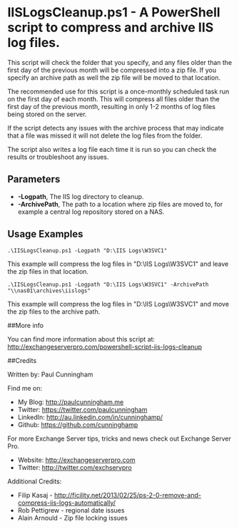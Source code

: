 # IISLogsCleanup.ps1 - A PowerShell script to compress and archive IIS log files.

This script will check the folder that you specify, and any files older than the first day of the previous month will be compressed into a zip file. If you specify an archive path as well the zip file will be moved to that location.

The recommended use for this script is a once-monthly scheduled task run on the first day of each month. This will compress all files older than the first day of the previous month, resulting in only 1-2 months of log files being stored on the server.

If the script detects any issues with the archive process that may indicate that a file was missed it will not delete the log files from the folder.

The script also writes a log file each time it is run so you can check the results or troubleshoot any issues.

## Parameters

* **-Logpath**, The IIS log directory to cleanup.
* **-ArchivePath**, The path to a location where zip files are moved to, for example a central log repository stored on a NAS.

## Usage Examples

```
.\IISLogsCleanup.ps1 -Logpath "D:\IIS Logs\W3SVC1"
```
This example will compress the log files in "D:\IIS Logs\W3SVC1" and leave the zip files in that location.

```
.\IISLogsCleanup.ps1 -Logpath "D:\IIS Logs\W3SVC1" -ArchivePath "\\nas01\archives\iislogs"
```
This example will compress the log files in "D:\IIS Logs\W3SVC1" and move the zip files to the archive path.

##More info

You can find more information about this script at: http://exchangeserverpro.com/powershell-script-iis-logs-cleanup

##Credits

Written by: Paul Cunningham

Find me on:

* My Blog:	http://paulcunningham.me
* Twitter:	https://twitter.com/paulcunningham
* LinkedIn:	http://au.linkedin.com/in/cunninghamp/
* Github:	https://github.com/cunninghamp

For more Exchange Server tips, tricks and news check out Exchange Server Pro.

* Website:	http://exchangeserverpro.com
* Twitter:	http://twitter.com/exchservpro

Additional Credits:

* Filip Kasaj - http://ficility.net/2013/02/25/ps-2-0-remove-and-compress-iis-logs-automatically/
* Rob Pettigrew - regional date issues
* Alain Arnould - Zip file locking issues
